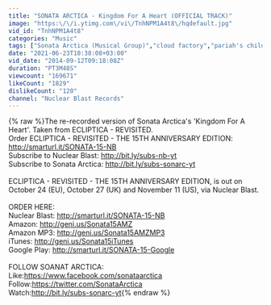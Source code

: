 ```yaml
---
title: "SONATA ARCTICA - Kingdom For A Heart (OFFICIAL TRACK)"
image: "https:\/\/i.ytimg.com\/vi\/TnhNPM1A4t8\/hqdefault.jpg"
vid_id: "TnhNPM1A4t8"
categories: "Music"
tags: ["Sonata Arctica (Musical Group)","cloud factory","pariah's child"]
date: "2021-06-23T10:38:08+03:00"
vid_date: "2014-09-12T09:18:08Z"
duration: "PT3M48S"
viewcount: "169671"
likeCount: "1829"
dislikeCount: "120"
channel: "Nuclear Blast Records"
---
```

{% raw %}The re-recorded version of Sonata Arctica's 'Kingdom For A Heart'. Taken from ECLIPTICA - REVISITED.<br />Order ECLIPTICA - REVISITED - THE 15TH ANNIVERSARY EDITION: <a rel="nofollow" target="blank" href="http://smarturl.it/SONATA-15-NB">http://smarturl.it/SONATA-15-NB</a><br />Subscribe to Nuclear Blast: <a rel="nofollow" target="blank" href="http://bit.ly/subs-nb-yt">http://bit.ly/subs-nb-yt</a><br />Subscribe to Sonata Arctica: <a rel="nofollow" target="blank" href="http://bit.ly/subs-sonarc-yt">http://bit.ly/subs-sonarc-yt</a><br /><br />ECLIPTICA - REVISITED - THE 15TH ANNIVERSARY EDITION, is out on October 24 (EU), October 27 (UK) and November 11 (US), via Nuclear Blast.<br /><br />ORDER HERE:<br />Nuclear Blast: <a rel="nofollow" target="blank" href="http://smarturl.it/SONATA-15-NB">http://smarturl.it/SONATA-15-NB</a><br />Amazon: <a rel="nofollow" target="blank" href="http://geni.us/Sonata15AMZ">http://geni.us/Sonata15AMZ</a><br />Amazon MP3: <a rel="nofollow" target="blank" href="http://geni.us/Sonata15AMZMP3">http://geni.us/Sonata15AMZMP3</a><br />iTunes: <a rel="nofollow" target="blank" href="http://geni.us/Sonata15iTunes">http://geni.us/Sonata15iTunes</a><br />Google Play: <a rel="nofollow" target="blank" href="http://smarturl.it/SONATA-15-Google">http://smarturl.it/SONATA-15-Google</a><br /><br />FOLLOW SOANAT ARCTICA:<br />Like:<a rel="nofollow" target="blank" href="https://www.facebook.com/sonataarctica">https://www.facebook.com/sonataarctica</a><br />Follow:<a rel="nofollow" target="blank" href="https://twitter.com/SonataArctica">https://twitter.com/SonataArctica</a><br />Watch:<a rel="nofollow" target="blank" href="http://bit.ly/subs-sonarc-yt">http://bit.ly/subs-sonarc-yt</a>{% endraw %}
